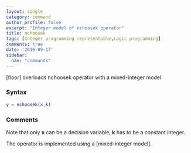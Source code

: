 ```yaml
---
layout: single
category: command
author_profile: false
excerpt: "Integer model of nchoosek operator"
title: nchoosek
tags: [Integer programming representable,Logic programming]
comments: true
date: '2016-09-17'
sidebar:
  nav: "commands"
---
```


[floor] overloads nchoosek operator with a mixed-integer model

### Syntax

````matlab
y = nchoosek(x,k)
````

### Comments

Note that only **x** can be a decision variable, **k** has to be a constant integer.

The operator is implemented using a [mixed-integer model].
